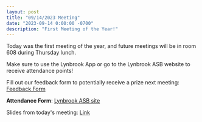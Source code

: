 ```yaml
---
layout: post
title: "09/14/2023 Meeting"
date: "2023-09-14 0:00:00 -0700"
description: "First Meeting of the Year!"
---
```


Today was the first meeting of the year, and future meetings will be in room 608 during Thursday lunch.

Make sure to use the Lynbrook App or go to the Lynbrook ASB website to receive attendance points!

Fill out our feedback form to potentially receive a prize next meeting: [Feedback Form](https://tinyurl.com/feedback914)

**Attendance Form**: [Lynbrook ASB site](https://lynbrookasb.org)

Slides from today's meeting: [Link](https://docs.google.com/presentation/d/12yO3qhQDXwi5JzNPjVBKGvttxRnUNM9_vYJcxy85uCU/edit?usp=sharing)

